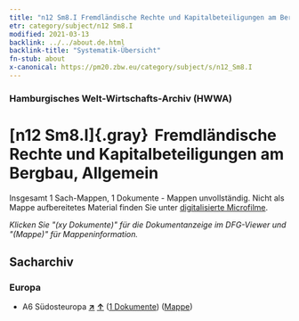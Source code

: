 ```yaml
---
title: "n12 Sm8.I Fremdländische Rechte und Kapitalbeteiligungen am Bergbau, Allgemein"
etr: category/subject/n12 Sm8.I
modified: 2021-03-13
backlink: ../../about.de.html
backlink-title: "Systematik-Übersicht"
fn-stub: about
x-canonical: https://pm20.zbw.eu/category/subject/s/n12_Sm8.I
---
```


### Hamburgisches Welt-Wirtschafts-Archiv (HWWA)
# [n12 Sm8.I]{.gray}&#8201; Fremdländische Rechte und Kapitalbeteiligungen am Bergbau, Allgemein&#160; 




Insgesamt 1 Sach-Mappen, 1 Dokumente - Mappen unvollständig.
Nicht als Mappe aufbereitetes Material finden Sie unter [digitalisierte Microfilme](/film/h1_sh.de.html).

_Klicken Sie "(xy Dokumente)" für die Dokumentanzeige im DFG-Viewer und "(Mappe)" für Mappeninformation._

## Sacharchiv




### Europa

- A6 Südosteuropa [**&nearr;**](../../../geo/i/140900/about.de.html "Südosteuropa (alle Mappen)") [**&uarr;**](../../../geo/about.de.html#A6 "Ländersystematik") (<a href="https://pm20.zbw.eu/dfgview/sh/140900,145091" title="über: Südosteuropa : Fremdländische Rechte und Kapitalbeteiligungen am Bergbau, Allgemein" target="_blank">1 Dokumente</a>) ([Mappe](../../../../folder/sh/1409xx/140900/1450xx/145091/about.de.html))


